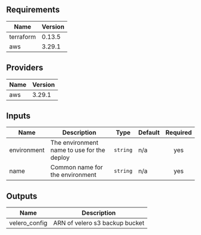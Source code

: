 ## Requirements

| Name | Version |
|------|---------|
| terraform | 0.13.5 |
| aws | 3.29.1 |

## Providers

| Name | Version |
|------|---------|
| aws | 3.29.1 |

## Inputs

| Name | Description | Type | Default | Required |
|------|-------------|------|---------|:--------:|
| environment | The environment name to use for the deploy | `string` | n/a | yes |
| name | Common name for the environment | `string` | n/a | yes |

## Outputs

| Name | Description |
|------|-------------|
| velero\_config | ARN of velero s3 backup bucket |

